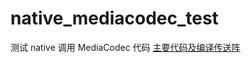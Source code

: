 # native_mediacodec_test
测试 native 调用 MediaCodec 代码
[主要代码及编译传送阵](https://github.com/yangkun19921001/media_codec_sample)
